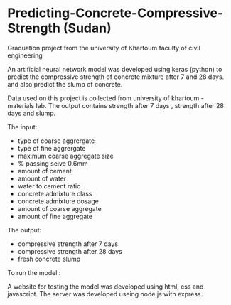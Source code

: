 # Predicting-Concrete-Compressive-Strength (Sudan)

Graduation project from the university of Khartoum faculty of civil engineering

An artificial neural network model was developed using keras (python) to predict the compressive strength of concrete mixture after 7 and 28 days. and also predict the slump of concrete.

Data used on this project is collected from university of khartoum - materials lab.
The output contains strength after 7 days , strength after 28 days and slump.

The input:
- type of coarse aggrergate
- type of fine aggrergate
- maximum coarse aggregate size
- % passing seive 0.6mm 
- amount of cement
- amount of water
- water to cement ratio
- concrete admixture class
- concrete admixture dosage
- amount of coarse aggregate
- amount of fine aggregate

The output:
- compressive strength after 7 days
- compressive strength after 28 days
- fresh concrete slump

To run the model :

A website for testing the model was developed using html, css and javascript.
The server was developed useing node.js with express.
